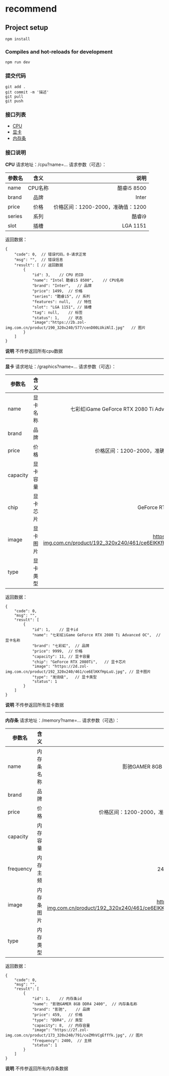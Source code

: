 # recommend

## Project setup
```
npm install
```

### Compiles and hot-reloads for development
```
npm run dev
```

### 提交代码
```
git add .
git commit -m '描述'
git pull
git push
```

### 接口列表
+ [CPU](#cpu)
+ [显卡](#graphics)
+ [内存条](#memory)


### 接口说明
**<span id="cpu">CPU</span>**
请求地址：/cpu?name=...
请求参数（可选）：

参数名|含义|说明
---|:--:|---:
name|CPU名称|酷睿i5 8500
brand|品牌|Inter
price|价格|价格区间：1200-2000，准确值：1200
series|系列|酷睿i9
slot|插槽|LGA 1151

返回数据：
```
{
    "code": 0,  // 错误代码，0-请求正常
    "msg": "",  // 错误信息
    "result": [ // 返回数据
        {
            "id": 3,    // CPU 的ID
            "name": "Intel 酷睿i5 8500",    // CPU名称
            "brand": "Inter",   // 品牌
            "price": 1499,  // 价格
            "series": "酷睿i5", // 系列
            "features": null,   // 特性
            "slot": "LGA 1151", // 插槽
            "tag": null,    // 标签
            "status": 1,    // 状态
            "image":"https://2b.zol-img.com.cn/product/190_320x240/577/cenD00LUkiNlI.jpg"   // 图片
        }
    ]
}
```
**说明**
不传参返回所有cpu数据

---

**<span id="graphics">显卡</span>**
请求地址：/graphics?name=...
请求参数（可选）：

参数名|含义|说明
---|:--:|---:
name|显卡名称|七彩虹iGame GeForce RTX 2080 Ti Advanced OC
brand|品牌|七彩虹
price|价格|价格区间：1200-2000，准确值：1200
capacity|显卡容量|11（GB）
chip|显卡芯片|GeForce RTX 2080Ti
image|显卡图片|https://2d.zol-img.com.cn/product/192_320x240/461/ce6ElKKfHpLuU.jpg
type|显卡类型|发烧级

返回数据：
```
{
    "code": 0,
    "msg": "",
    "result": [
        {
            "id": 1,    // 显卡id
            "name": "七彩虹iGame GeForce RTX 2080 Ti Advanced OC",  // 显卡名称
            "brand": "七彩虹",  // 品牌
            "price": 9999,  // 价格
            "capacity": 11, // 显卡容量
            "chip": "GeForce RTX 2080Ti",   // 显卡芯片
            "image": "https://2d.zol-img.com.cn/product/192_320x240/461/ce6ElKKfHpLuU.jpg", // 显卡图片
            "type": "发烧级",   // 显卡类型
            "status": 1
        }
    ]
}
```
**说明**
不传参返回所有显卡数据

---

**<span id="memory">内存条</span>**
请求地址：/memory?name=...
请求参数（可选）：

参数名|含义|说明
---|:--:|---:
name|内存条名称|影驰GAMER 8GB DDR4 2400
brand|品牌|影驰
price|价格|价格区间：1200-2000，准确值：1200
capacity|内存容量|8（GB）
frequency|内存主频|2400（MHz）
image|内存条图片|https://2d.zol-img.com.cn/product/192_320x240/461/ce6ElKKfHpLuU.jpg
type|内存类型|DDR4

返回数据：
```
{
    "code": 0,
    "msg": "",
    "result": [
        {
            "id": 1,    // 内存条id
            "name": "影驰GAMER 8GB DDR4 2400",  // 内存条名称
            "brand": "影驰",    // 品牌
            "price": 459,   // 价格
            "type": "DDR4", // 类型
            "capacity": 8,  // 内存容量
            "image": "https://2f.zol-img.com.cn/product/173_320x240/791/ceZMhVCgEfffk.jpg", // 图片
            "frequency": 2400,  // 主频
            "status": 1
        }
    ]
}
```
**说明**
不传参返回所有内存条数据

